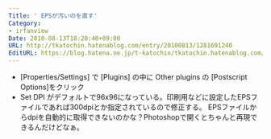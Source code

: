 ```yaml
---
Title: ' EPSが汚いのを直す'
Category:
- irfanview
Date: 2010-08-13T18:20:40+09:00
URL: http://tkatochin.hatenablog.com/entry/20100813/1281691240
EditURL: https://blog.hatena.ne.jp/t-katochin/tkatochin.hatenablog.com/atom/entry/6653586347154753511
---
```


+ [Properties/Settings] で [Plugins] の中に Other plugins の [Postscript Options]をクリック
+ Set DPI がデフォルトで96x96になっている。印刷用などに設定したEPSファイルであれば300dpiとか指定されているので修正する。
EPSファイルからdpiを自動的に取得できないのかな？Photoshopで開くとちゃんと再現できるんだけどなぁ。
　
